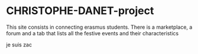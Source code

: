 # CHRISTOPHE-DANET-project

This site consists in connecting erasmus students. There is a marketplace, a forum and a tab that lists all the festive events and their characteristics   

je suis zac
